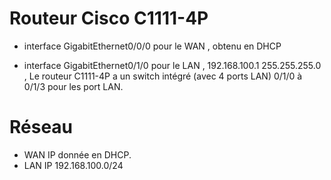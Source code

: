# Routeur Cisco C1111-4P

- interface GigabitEthernet0/0/0 pour le WAN , obtenu en DHCP
  
- interface GigabitEthernet0/1/0  pour le LAN ,  192.168.100.1 255.255.255.0 , Le routeur C1111-4P a un switch intégré (avec 4 ports LAN) 0/1/0 à 0/1/3 pour les port LAN.

# Réseau

- WAN IP donnée en DHCP.
- LAN  IP 192.168.100.0/24 

